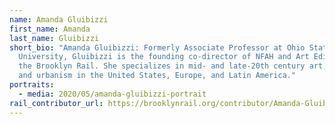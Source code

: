 ```yaml
---
name: Amanda Gluibizzi
first_name: Amanda
last_name: Gluibizzi
short_bio: "Amanda Gluibizzi: Formerly Associate Professor at Ohio State
  University, Gluibizzi is the founding co-director of NFAH and Art Editor of
  the Brooklyn Rail. She specializes in mid- and late-20th century art, design,
  and urbanism in the United States, Europe, and Latin America."
portraits:
  - media: 2020/05/amanda-gluibizzi-portrait
rail_contributor_url: https://brooklynrail.org/contributor/Amanda-Gluibizzi
---
```

